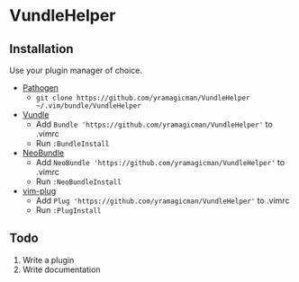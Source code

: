 # VundleHelper

## Installation

Use your plugin manager of choice.

- [Pathogen](https://github.com/tpope/vim-pathogen)
  - `git clone https://github.com/yramagicman/VundleHelper ~/.vim/bundle/VundleHelper`
- [Vundle](https://github.com/gmarik/vundle)
  - Add `Bundle 'https://github.com/yramagicman/VundleHelper'` to .vimrc
  - Run `:BundleInstall`
- [NeoBundle](https://github.com/Shougo/neobundle.vim)
  - Add `NeoBundle 'https://github.com/yramagicman/VundleHelper'` to .vimrc
  - Run `:NeoBundleInstall`
- [vim-plug](https://github.com/junegunn/vim-plug)
  - Add `Plug 'https://github.com/yramagicman/VundleHelper'` to .vimrc
  - Run `:PlugInstall`

## Todo

1. Write a plugin
2. Write documentation
